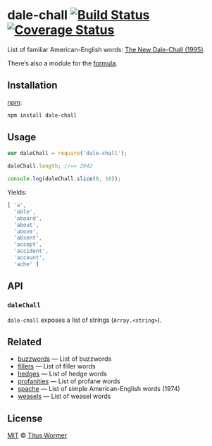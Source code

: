 # dale-chall [![Build Status][travis-badge]][travis] [![Coverage Status][codecov-badge]][codecov]

List of familiar American-English words: [The New Dale-Chall (1995)][wiki].

There’s also a module for the [formula][].

## Installation

[npm][]:

```bash
npm install dale-chall
```

## Usage

```js
var daleChall = require('dale-chall');

daleChall.length; //=> 2942

console.log(daleChall.slice(0, 10));
```

Yields:

```js
[ 'a',
  'able',
  'aboard',
  'about',
  'above',
  'absent',
  'accept',
  'accident',
  'account',
  'ache' ]
```

## API

### `daleChall`

`dale-chall` exposes a list of strings (`Array.<string>`).

## Related

*   [buzzwords](https://github.com/wooorm/buzzwords)
    — List of buzzwords
*   [fillers](https://github.com/wooorm/fillers)
    — List of filler words
*   [hedges](https://github.com/wooorm/hedges)
    — List of hedge words
*   [profanities](https://github.com/wooorm/profanities)
    — List of profane words
*   [spache](https://github.com/wooorm/spache)
    — List of simple American-English words (1974)
*   [weasels](https://github.com/wooorm/weasels)
    — List of weasel words

## License

[MIT][license] © [Titus Wormer][author]

<!-- Definitions -->

[travis-badge]: https://img.shields.io/travis/wooorm/dale-chall.svg

[travis]: https://travis-ci.org/wooorm/dale-chall

[codecov-badge]: https://img.shields.io/codecov/c/github/wooorm/dale-chall.svg

[codecov]: https://codecov.io/github/wooorm/dale-chall

[npm]: https://docs.npmjs.com/cli/install

[license]: LICENSE

[author]: http://wooorm.com

[wiki]: http://en.wikipedia.org/wiki/Dale–Chall_readability_formula

[formula]: https://github.com/wooorm/dale-chall-formula
